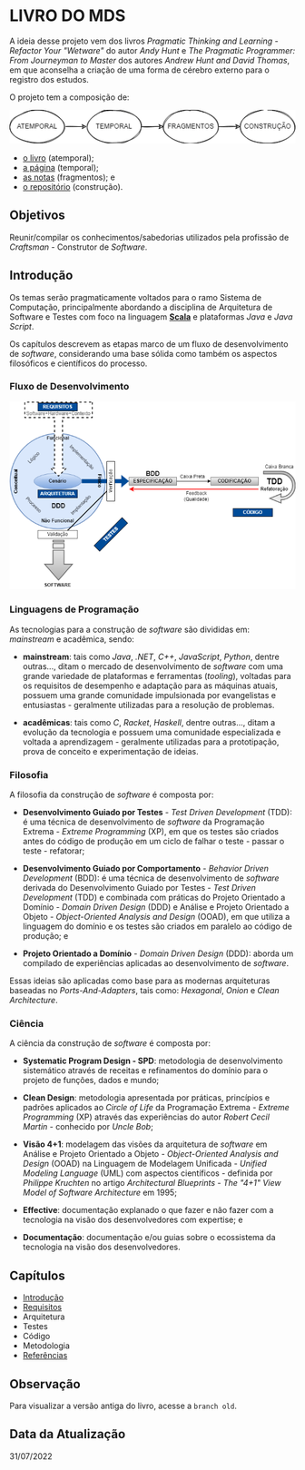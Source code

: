 # LIVRO DO MDS

A ideia desse projeto vem dos livros _Pragmatic Thinking and Learning - Refactor Your "Wetware"_ do autor _Andy Hunt_ e _The Pragmatic Programmer: From Journeyman to Master_ dos autores _Andrew Hunt and David Thomas_, em que aconselha a criação de uma forma de cérebro externo para o registro dos estudos.

O projeto tem a composição de:

![Composição do Projeto](./assets/introduction-project-composition.png 'Composição do Projeto')

- [o livro](https://github.com/mdssjc/mds/ 'o livro') (atemporal);
- [a página](https://marcelo-mds.dev/ 'a página') (temporal);
- [as notas](https://github.com/mdssjc/mds-notes/ 'as notas') (fragmentos); e
- [o repositório](https://github.com/mdssjc/ 'o repositório') (construção).

## Objetivos

Reunir/compilar os conhecimentos/sabedorias utilizados pela profissão de _Craftsman_ - Construtor de _Software_.

## Introdução

Os temas serão pragmaticamente voltados para o ramo Sistema de Computação, principalmente abordando a disciplina de Arquitetura de Software e Testes com foco na linguagem **[Scala](https://scala-lang.org// 'Scala')** e plataformas _Java_ e _Java Script_.

Os capítulos descrevem as etapas marco de um fluxo de desenvolvimento de _software_, considerando uma base sólida como também os aspectos filosóficos e científicos do processo.

### Fluxo de Desenvolvimento

![Fluxo de Desenvolvimento](./assets/introduction-development-flow.png 'Fluxo de Desenvolvimento')

### Linguagens de Programação

As tecnologias para a construção de _software_ são divididas em: _mainstream_ e acadêmica, sendo:

- **mainstream**: tais como _Java_, _.NET_, _C++_, _JavaScript_, _Python_, dentre outras..., ditam o mercado de desenvolvimento de _software_ com uma grande variedade de plataformas e ferramentas (_tooling_), voltadas para os requisitos de desempenho e adaptação para as máquinas atuais, possuem uma grande comunidade impulsionada por evangelistas e entusiastas - geralmente utilizadas para a resolução de problemas.

- **acadêmicas**: tais como _C_, _Racket_, _Haskell_, dentre outras..., ditam a evolução da tecnologia e possuem uma comunidade especializada e voltada a aprendizagem - geralmente utilizadas para a prototipação, prova de conceito e experimentação de ideias.

### Filosofia

A filosofia da construção de _software_ é composta por:

- **Desenvolvimento Guiado por Testes** - _Test Driven Development_ (TDD): é uma técnica de desenvolvimento de _software_ da Programação Extrema - _Extreme Programming_ (XP), em que os testes são criados antes do código de produção em um ciclo de falhar o teste - passar o teste - refatorar;

- **Desenvolvimento Guiado por Comportamento** - _Behavior Driven Development_ (BDD): é uma técnica de desenvolvimento de _software_ derivada do Desenvolvimento Guiado por Testes - _Test Driven Development_ (TDD) e combinada com práticas do Projeto Orientado a Domínio - _Domain Driven Design_ (DDD) e Análise e Projeto Orientado a Objeto - _Object-Oriented Analysis and Design_ (OOAD), em que utiliza a linguagem do domínio e os testes são criados em paralelo ao código de produção; e

- **Projeto Orientado a Domínio** - _Domain Driven Design_ (DDD): aborda um compilado de experiências aplicadas ao desenvolvimento de _software_.

Essas ideias são aplicadas como base para as modernas arquiteturas baseadas no _Ports-And-Adapters_, tais como: _Hexagonal_, _Onion_ e _Clean Architecture_.

### Ciência

A ciência da construção de _software_ é composta por:

- **Systematic Program Design - SPD**: metodologia de desenvolvimento sistemático através de receitas e refinamentos do domínio para o projeto de funções, dados e mundo;

- **Clean Design**: metodologia apresentada por práticas, princípios e padrões aplicados ao _Circle of Life_ da Programação Extrema - _Extreme Programming_ (XP) através das experiências do autor _Robert Cecil Martin_ - conhecido por _Uncle Bob_;

- **Visão 4+1**: modelagem das visões da arquitetura de _software_ em Análise e Projeto Orientado a Objeto - _Object-Oriented Analysis and Design_ (OOAD) na Linguagem de Modelagem Unificada - _Unified Modeling Language_ (UML) com aspectos científicos - definida por _Philippe Kruchten_ no artigo _Architectural Blueprints - The "4+1" View Model of Software Architecture_ em 1995;

- **Effective**: documentação explanado o que fazer e não fazer com a tecnologia na visão dos desenvolvedores com expertise; e

- **Documentação**: documentação e/ou guias sobre o ecossistema da tecnologia na visão dos desenvolvedores.

## Capítulos

- [Introdução](readme.md 'Introdução')
- [Requisitos](requirements.md 'Requisitos')
- Arquitetura
- Testes
- Código
- Metodologia
- [Referências](references.md 'Referências')

## Observação

Para visualizar a versão antiga do livro, acesse a `branch old`.

## Data da Atualização

31/07/2022
